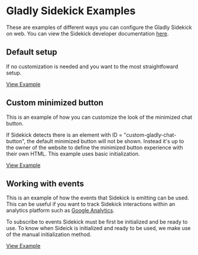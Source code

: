 # Gladly Sidekick Examples
These are examples of different ways you can configure the Gladly Sidekick on web. 
You can view the Sidekick developer documentation [here](https://developer.gladly.com/sidekick/).

## Default setup
If no customization is needed and you want to the most straightfoward setup. 

[View Example](docs/default/example.html)

## Custom minimized button
This is an example of how you can customize the look of the minimized chat button. 

If Sidekick detects there is an element with ID = "custom-gladly-chat-button", the default minimized button will not be shown. Instead it's up to the owner of the website to define the minimized button experience with their own HTML. This example uses basic initialization. 

[View Example](docs/custom-minimized-button/example.html)

## Working with events
This is an example of how the events that Sidekick is emitting can be used. This can be useful if you want to track Sidekick interactions within an analytics platform such as [Google Analytics](https://developers.google.com/analytics/devguides/collection/analyticsjs/events). 

To subscribe to events Sidekick must be first be initialized and be ready to use. To know when Sideick is initialized and ready to be used, we make use of the manual initialization method.

[View Example](docs/working-with-events/example.html)

